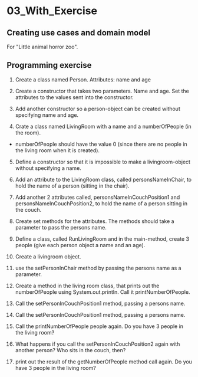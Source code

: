 # 03_With_Exercise


## Creating use cases and domain model
For "Little animal horror zoo".


## Programming exercise
1. Create a class named Person. Attributes: name and age

2. Create a constructor that takes two parameters. Name and age. Set the attributes to the values 
sent into the constructor.

3. Add another constructor so a person-object can be created without specifying name and age.

4. Crate a class named LivingRoom with a name and a numberOfPeople (in the room).
- numberOfPeople should have the value 0 (since there are no people in the living room when it is created).

5. Define a constructor so that it is impossible to make a livingroom-object without specifying a name.

6. Add an attribute to the LivingRoom class, called personsNameInChair, to hold the name of a person (sitting in the chair).

7. Add another 2 attributes called, personsNameInCouchPosition1 and personsNameInCouchPosition2, to hold the name of a person sitting in the couch.

8. Create set methods for the attributes. The methods should take a parameter to pass the persons name.

9. Define a class, called RunLivingRoom and in the main-method, create 3 people (give each person object a name and an age). 

10. Create a livingroom object.

11. use the setPersonInChair method by passing the persons name as a parameter.

12. Create a method in the living room class, that prints out the numberOfPeople using System.out.println. Call it printNumberOfPeople.

13. Call the setPersonInCouchPosition1 method, passing a persons name.

14. Call the setPersonInCouchPosition1 method, passing a persons name.

15. Call the printNumberOfPeople people again. Do you have 3 people in the living room?

16. What happens if you call the setPersonInCouchPosition2 again with another person? Who sits in the couch, then?

17. print out the result of the getNumberOfPeople method call again. Do you have 3 people in the living room?
